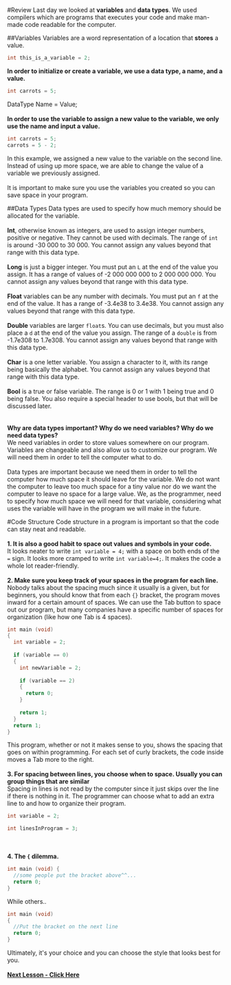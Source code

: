 #Review
Last day we looked at __variables__ and __data types__. We used compilers which are programs that executes your code and make man-made code readable for the computer.

##Variables
Variables are a word representation of a location that __stores__ a value.
```c
int this_is_a_variable = 2;
```
__In order to initialize or create a variable, we use a data type, a name, and a value.__
```c
int carrots = 5;
```
DataType Name = Value;
<br><br>
__In order to use the variable to assign a new value to the variable, we only use the name and input a value.__
```c
int carrots = 5;
carrots = 5 - 2;
```
In this example, we assigned a new value to the variable on the second line. Instead of using up more space, we are able to change the value of a variable we previously assigned.
<br><br>
It is important to make sure you use the variables you created so you can save space in your program.

##Data Types
Data types are used to specify how much memory should be allocated for the variable.
<br><br>
__Int__, otherwise known as integers, are used to assign integer numbers, positive or negative. They cannot be used with decimals. The range of ```int``` is around -30 000 to 30 000. You cannot assign any values beyond that range with this data type.
<br><br>
__Long__ is just a bigger integer. You must put an ```L``` at the end of the value you assign. It has a range of values of -2 000 000 000 to 2 000 000 000. You cannot assign any values beyond that range with this data type.
<br><br>
__Float__ variables can be any number with decimals. You must put an ```f``` at the end of the value. It has a range of -3.4e38 to 3.4e38. You cannot assign any values beyond that range with this data type.
<br><br>
__Double__ variables are larger ```float```s. You can use decimals, but you must also place a ```d``` at the end of the value you assign. The range of a ```double``` is from -1.7e308 to 1.7e308.  You cannot assign any values beyond that range with this data type.
<br><br>
__Char__ is a one letter variable. You assign a character to it, with its range being basically the alphabet. You cannot assign any values beyond that range with this data type.
<br><br>
__Bool__ is a true or false variable. The range is 0 or 1 with 1 being true and 0 being false. You also require a special header to use bools, but that will be discussed later.
<br><br><br>
__Why are data types important? Why do we need variables? Why do we need data types?__
<br>
We need variables in order to store values somewhere on our program. Variables are changeable and also allow us to customize our program. We will need them in order to tell the computer what to do.<br><br>
Data types are important because we need them in order to tell the computer how much space it should leave for the variable. We do not want the computer to leave too much space for a tiny value nor do we want the computer to leave no space for a large value. We, as the programmer, need to specify how much space we will need for that variable, considering what uses the variable will have in the program we will make in the future.
<br>

#Code Structure
Code structure in a program is important so that the code can stay neat and readable.<br><br>
__1. It is also a good habit to space out values and symbols in your code.__ <br>
It looks neater to write ```int variable = 4;``` with a space on both ends of the ```=``` sign. It looks more cramped to write ```int variable=4;```. It makes the code a whole lot reader-friendly.
<br><br>
__2. Make sure you keep track of your spaces in the program for each line.__<br>
Nobody talks about the spacing much since it usually is a given, but for beginners, you should know that from each ```{}``` bracket, the program moves inward for a certain amount of spaces. We can use the Tab button to space out our program, but many companies have a specific number of spaces for organization (like how one Tab is 4 spaces).<br>
```c
int main (void) 
{
  int variable = 2;
  
  if (variable == 0) 
  {
    int newVariable = 2;
    
    if (variable == 2)
    {
      return 0;
    }
    
    return 1;
  }
  return 1;
}
```
This program, whether or not it makes sense to you, shows the spacing that goes on within programming. For each set of curly brackets, the code inside moves a Tab more to the right.
<br><br>
__3. For spacing between lines, you choose when to space. Usually you can group things that are similar__<br>
Spacing in lines is not read by the computer since it just skips over the line if there is nothing in it. The programmer can choose what to add an extra line to and how to organize their program.
```c
int variable = 2;

int linesInProgram = 3;
```
<br><br>
__4. The ```{``` dilemma.__
```c
int main (void) {
  //some people put the bracket above^^...
  return 0;
}
```
While others..
```c
int main (void)
{
  //Put the bracket on the next line
  return 0;
}
```
Ultimately, it's your choice and you can choose the style that looks best for you.
<br><br>
__[Next Lesson - Click Here](https://github.com/burnabysouthprogramming/Lessons/blob/master/2b.%20Comments.md)__
